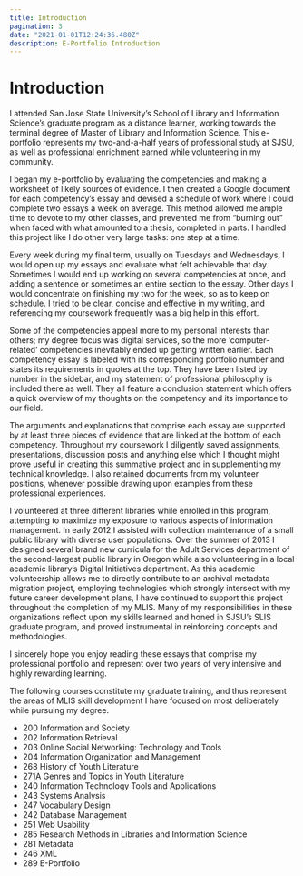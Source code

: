 ```yaml
---
title: Introduction
pagination: 3
date: "2021-01-01T12:24:36.480Z"
description: E-Portfolio Introduction
---
```


# Introduction



I attended San Jose State University’s School of Library and Information Science’s graduate program as a distance learner, working towards the terminal degree of Master of Library and Information Science. This e-portfolio represents my two-and-a-half years of professional study at SJSU, as well as professional enrichment earned while volunteering in my community.



I began my e-portfolio by evaluating the competencies and making a worksheet of likely sources of evidence. I then created a Google document for each competency’s essay and devised a schedule of work where I could complete two essays a week on average. This method allowed me ample time to devote to my other classes, and prevented me from “burning out” when faced with what amounted to a thesis, completed in parts. I handled this project like I do other very large tasks: one step at a time.



Every week during my final term, usually on Tuesdays and Wednesdays, I would open up my essays and evaluate what felt achievable that day. Sometimes I would end up working on several competencies at once, and adding a sentence or sometimes an entire section to the essay. Other days I would concentrate on finishing my two for the week, so as to keep on schedule. I tried to be clear, concise and effective in my writing, and referencing my coursework frequently was a big help in this effort.



Some of the competencies appeal more to my personal interests than others; my degree focus was digital services, so the more ‘computer-related’ competencies inevitably ended up getting written earlier. Each competency essay is labeled with its corresponding portfolio number and states its requirements in quotes at the top. They have been listed by number in the sidebar, and my statement of professional philosophy is included there as well. They all feature a conclusion statement which offers a quick overview of my thoughts on the competency and its importance to our field.



The arguments and explanations that comprise each essay are supported by at least three pieces of evidence that are linked at the bottom of each competency. Throughout my coursework I diligently saved assignments, presentations, discussion posts and anything else which I thought might prove useful in creating this summative project and in supplementing my technical knowledge. I also retained documents from my volunteer positions, whenever possible drawing upon examples from these professional experiences.



I volunteered at three different libraries while enrolled in this program, attempting to maximize my exposure to various aspects of information management. In early 2012 I assisted with collection maintenance of a small public library with diverse user populations. Over the summer of 2013 I designed several brand new curricula for the Adult Services department of the second-largest public library in Oregon while also volunteering in a local academic library’s Digital Initiatives department. As this academic volunteership allows me to directly contribute to an archival metadata migration project, employing technologies which strongly intersect with my future career development plans, I have continued to support this project throughout the completion of my MLIS. Many of my responsibilities in these organizations reflect upon my skills learned and honed in SJSU’s SLIS graduate program, and proved instrumental in reinforcing concepts and methodologies.



I sincerely hope you enjoy reading these essays that comprise my professional portfolio and represent over two years of very intensive and highly rewarding learning.



The following courses constitute my graduate training, and thus represent the areas of MLIS skill development I have focused on most deliberately while pursuing my degree.



- 200 Information and Society
- 202 Information Retrieval
- 203 Online Social Networking: Technology and Tools
- 204 Information Organization and Management
- 268 History of Youth Literature
- 271A Genres and Topics in Youth Literature
- 240 Information Technology Tools and Applications
- 243 Systems Analysis
- 247 Vocabulary Design
- 242 Database Management
- 251 Web Usability
- 285 Research Methods in Libraries and Information Science
- 281 Metadata
- 246 XML
- 289 E-Portfolio